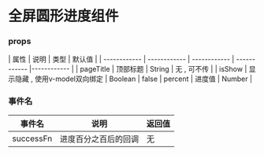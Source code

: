 # 全屏圆形进度组件


### props

|  属性 | 说明 | 类型 | 默认值 |
| ------------ | ------------ | ------------ | ------------ |------------ |
| pageTitle | 顶部标题 | String  | 无 , 可不传 |
| isShow | 显示隐藏 ,  使用v-model双向绑定 | Boolean | false
| percent | 进度值 | Number  |

### 事件名
|  事件名 | 说明 | 返回值 |
| ------------ | ------------ | ------------ |
| successFn | 进度百分之百后的回调 | 无 |



